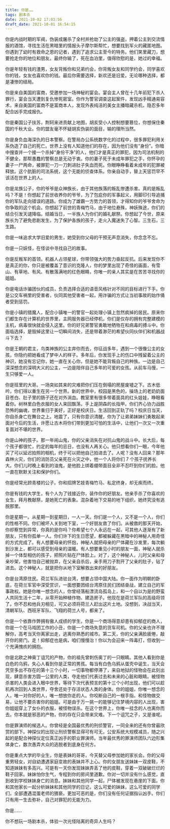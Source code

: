```yaml
---
title: 你是……
tags: 剧本杀
date: 2021-10-02 17:03:56
draft_date: 2021-10-01 16:54:15
---
```



你是内战时期的军阀，伪装成屠杀了全村并抢劫了公主的强盗，押着公主到交流情报的酒馆，寻找生活在黑暗里的情报头子摩尔斯帮忙，想要找到军火的藏匿地图。你遇到了幼时有救命之恩的记者，遇到了追求公主至今的特务。他们笑里藏刀，想要抢走你的地位和朋友。最终你输了，死在血泊里，值得欣慰的是，她过的幸福。

你是年轻有钱的渣男，女友背叛你和兄弟约会，你背叛女友和同学约会，同学喜欢你的钱，女友也喜欢你的钱。最后你需要选择，新欢还是旧爱。无论哪种选择，都是凄惨的结局。

你是来自美国的富商，受邀参加一场神秘的宴会。宴会主人曾在十几年前犯下杀人罪行，宴会当天遭到复仇惨死密室。你作为警官调查这起案件，发现凶手精通易容术，来自美国的富商不是富商本人，发现外表纯洁的美女主播暗藏杀机，隐忍多年配合凶手完成报仇。

你是秦国公子扶苏，荆轲来进贡献上地图，胡亥受小人控制想要篡位，你想保住秦国的千秋大业。你的盟友毫不怀疑胡亥伪装的面目，输的理所当然。

你是身负血海深仇的日本警察。在警局办公系统数字化的过程中，很多罪犯利用关系伪造了自己的死亡。世界上没有人知道他们的存在，因为他们没有“身份”。你暗中搜查并一个接一个杀掉“身份干净”的人，他们才是真正的罪犯，因为司法机制的不健全，那帮愚蠢的警察总是无动于衷。你的妻子死于未成年罪犯之手，你怀孕的妻子一尸两命，被罪犯一刀一刀刺进肚子失血而死。你眼睁睁看着未成年的犯罪被释放。这个肮脏的司法系统，这个无能的侦查体系。你亲自动手，替上天惩罚早不该活在世界上的人。

你是龙族公子，你的爷爷是众神族长，由于其他族落的叛乱惨遭杀害。真的是叛乱吗？不是！你想起了前世收养你的爷爷，为了包庇你的军事起义，用脚印引导追捕你的军队走向错误的道路。你成为了雄霸一方势力的首领，才得知你的爷爷舍命为你争取的这个机会。你想起了前世的青梅竹马，由于地位悬殊，神妖殊途，你们的结合引发天谴降临。结婚当日，一半族人为你们的婚礼献祭。你想起了今世，原来族长为了避免悲剧发生，为了保护各族的孩子，走火入魔迷失了心智。三生石，三生路。

你是一味追求大学旧爱的男生，她受到你父母的干预无声息消失，你念念不忘。

你是一只妖怪，在怪谈中寻找自己的故事。

你是反叛军的首领。机器人占领星球，你带领强大的势力奋起反抗。后来发现你不是真正的你，你只是被覆盖了意识的克隆人，你的梦里出现了奇怪的画面，有雪山、有草地、有风、有散落满地的红色眼睛，你唯一的亲人其实是在苦苦寻找你的姐姐。

你是电话诈骗团伙的成员，负责选择合适的语音风格针对不同的目标进行下手。你是公交车祸里的受害者，伙同其他受害者一起，用诈骗的方式让当初事故的始作俑者受到惩罚。

你是小镇的猎魔人，配合小镇唯一的警官一起处理小镇上忽然疯掉的居民。原来你们都生存在计算机的世界里，主网服务器已经停机，你们是仅存的拥有完整建模的主机，病毒很快就会侵入这里。你的好兄弟警官勇敢地牺牲在和病毒的搏斗中。你面临选择，是毁掉这里让一切瞬间消失，还是带着渺茫的希望伙同伙伴们和机器战斗下去？

你是王朝的君主，鸟类神族的公主弃你而去，你征战多年，遇到一个很像公主的女孩，你隐约把她看成了梦中人的样子。多年后，你发现手上的伤口中残留着公主的神识，她没有忘记你，她一直在关心你，但是她不能背叛自己的种族。一边是自己深深想念的深明大义的公主，一边是陪伴自己多年的可爱的女孩。从前车马慢，一生只够爱一人。

你是班里的大哥。一场突如其来的灾难把你们压在倒塌的房屋废墟之下。古木低吟，你们得以重生在另一个世界。新的世界中，校园是黑色的，操场上的老奶奶面目苍白、肚子里的肠子还在对外淌血。教室里有很多带着面具的红头娃娃，睁眼看着你。树林里白色衣服的女人来回飘荡，手上是阴森的长指甲。你们齐心协力战胜恐怖的幽魂，世界重归于美好，正好是校庆日。生活回到正轨了吗？校庆日当天，你自杀身亡在舞台之上。地震了，只有你意识清醒，你为了让弟弟妹妹们勇敢起来面对今后的生活，许愿让古木将你们带到更加可怕的生活中，让他们一次又一次重复面对不堪的世界。

你是山神的孩子。那一年闹山鬼，你的父亲消失在对抗山鬼的战斗中。长大后，每个孩子都很忙，约定的每年的忌日，也没有人再关心。他只想看你们一眼，今年他买了可以延迟拍照的相机，终于可以把他自己拍进去了。人呢？没有人回来？那年森林火灾，你们的消防员父亲死在火灾之中，他一个人将你们 7 个孩子抚养长大。你们儿时晚上看到的油鬼，是他脸上绑着绷带面目全非不忍吓到你们的脸。他一直在默默关注和保护你们。

你是经常光顾青楼的公子。你和招牌艺妓青梅竹马、私定终身，却无疾而终。

你是有钱的大学生，有个人为了钱接近你，装作你的好朋友。他亲手杀了你喜欢的女生，拜月教献祭，是她死亡的表象。混杂着地下交易的地下组织，她终究没有逃脱那里。

你是星期一。从星期一到星期日，一人一天。你们是一个人，又不是一个人，你们的性格不同。你们被坏人关到地下室，一个好朋友救了你们。从被救的那天开始，你却察觉到异常，你真的是你吗？你希望七个人永远在一起，可其他人逐渐有了新朋友，只有你孤单一人。你们许下的生日愿望，都被躲藏在黑暗中的神秘人用奇怪的方式完成了。有人想要母亲的怀抱，神秘人就把母亲的尸体藏在沙发里，每次躺到沙发上，都可以感受到母亲的温暖。有人想要重见小时的朋友一面，神秘人就杀掉一个体型相仿的孩子，把照片贴在尸体脸上。对了，这个神秘人，儿时父亲和母亲吵架，他害怕自己被抛弃，在父亲自杀后，亲手用刀子割开了父亲的肚子，钻了进去。这个神秘人，就是把你从地下室解救出来的好朋友。

你是台湾原住民。荷兰军队进驻台湾，想要占领中国大陆。你一面作为明朝的卧底，在荷兰军官中深受赏识，一面想要团结台湾原住民们团结奋战，建立自己的军事政权。她是你唯一想念的人，你曾经落船漂流岛孤岛上，和一个自以为是的野蛮人共同生活十二年，从零开始种植作物、建造房子。他现在是荷兰军队的高级将领了。你不忍和他兵刃相见，可又必须将荷兰人赶出这片土地。没想到，决战当天，清朝军队、西班牙军队、飞翔的荷兰人号，都来了。

你是一个依靠作弊拥有傲人成绩的学生，你是一个商场得意却患有抑郁症的商人，你是一个在马戏团工作的小丑，你是一个商场失意的货车司机。你的父亲也许不理解你，高考当天你离家出走，逃离你熟悉的城市。第二天，你的父亲满脸疲倦，敲开你的房门。走！抑郁症也是病，咱们慢慢治！你以为会迎来一阵毒打，但收到一个充满愧疚的拥抱。

你是北欧之神奥丁诅咒的产物，你的祖先曾刺伤奥丁的一只眼睛。其他人看到你是白色的乌鸦，失心人看到你是正常的男孩。每当有白色乌鸦从蛋壳中诞生，当天会凭空多出不存在的第十三个小时，一切事物都停滞了，来自地狱的怪物会在此刻出现，肆意杀害方圆一公里的人类，夺走他们代表过去和未来的心脏和眼睛。被怪物杀害的人类会进入眼中世界，等待下次代表预言的第十三个小时出现，他们可以趁机再次回到人类世界，夺舍还处于存活状态人类的身体。你的姐姐，你唯一想念的人，唯一对你好的人，唯一想放你走的人。你咬断自己的一根手指，和怪物做交易，让他不要杀害你的姐姐。可是由于万一挑一的能够记住梦境内容的人出现，害你姐姐穿上了女仆的衣服，被怪物误杀。在这个世界上，你唯一挂念的人也离你而去。你本就是邪恶的产物，你的存在只会带来灾难。下一个诅咒之子，又是谁呢。

你是罪演师的候选人。你曾经是全国最优秀的刑侦警官，一同全来的还有你曾最欣赏的部下。神探仪的出现让刑侦警察显得可有可无，公安系统大规模减员，随之兴起的是配合神探仪定位真正凶手的职业罪演师。当年最优秀的罪演师团队六边形集体身亡，数次愚弄大众的逃脱者到底身在何方。

你是重点大学的毕业生，你是表妹的哥哥，今天替父母参加她的家长会。你的父母重男轻女，对自幼遭遇家庭变故的表妹并不上心。你的女朋友送妹妹一双皮鞋，不知道妹妹有多高兴。可是有一天你发现妹妹弄丢了他的皮鞋，穿着一双破破烂烂的鞋子回家。妹妹怕你生气，专程到你的房间里道歉。你对一切并没有什么感觉，直到收到学校妹妹身亡的消息。妹妹和其他同学一起，尸体被发现在悬崖的下面。你和其他家长一起分析妹妹和其他同学的日记，这么可爱的妹妹，这么可爱的同学们，全部遭遇混蛋老师的猥亵。更加可恶的是，你们没有任何证据指认凶手。你们只有用一生去弥补，自己对罪犯的无能为力。

你是……

你不想玩一场剧本杀，体验一次光怪陆离的奇异人生吗？
